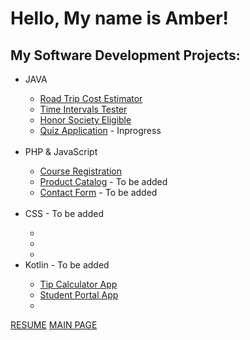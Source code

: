 

<h1>Hello, My name is Amber!</h1> 

<h2>My Software Development Projects:</h2>
<ul>
  <li>JAVA</li>
  <ul>
    <li><a href="https://amberkrodriguez.github.io/RoadTripCostEstimator/">Road Trip Cost Estimator</a> </li>
    <li><a href="https://amberkrodriguez.github.io/TimeIntervalCheck/">Time Intervals Tester</a></li>
    <li><a href="https://github.com/AmberKRodriguez/HonorSocietyEligible">Honor Society Eligible</a></li>
    <li><a href="">Quiz Application</a> - Inprogress</li> 
  </ul>
  <br>
  <li>PHP & JavaScript</li>
  <ul>
    <li><a href="https://amberkrodriguez.github.io/CourseRegistration/">Course Registration</a></li>
    <li><a href="">Product Catalog</a> - To be added</li>
    <li><a href="">Contact Form</a> - To be added</li>
  </ul>
  <br>
  <li>CSS - To be added</li>
  <ul>
    <li><a href=""></a> </li>
    <li><a href=""></a></li>
    <li><a href=""></a></li>
  </ul>
  <li>Kotlin - To be added</li>
  <ul>
    <li><a href="https://amberkrodriguez.github.io/Tip-Calculator-App/">Tip Calculator App</a></li>
    <li><a href="https://amberkrodriguez.github.io/Student-Portal-/">Student Portal App</a></li>
    <li><a href=""></a></li>
  </ul>
</ul>


<a href="https://amberkrodriguez.github.io/ResumePage/">RESUME</a>
<a href="https://github.com/AmberKRodriguez">MAIN PAGE</a>
